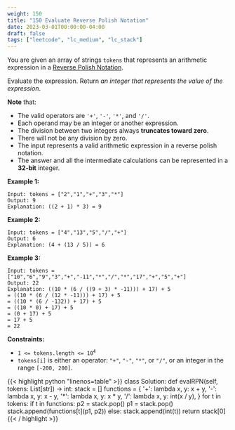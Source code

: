 ```yaml
---
weight: 150
title: "150 Evaluate Reverse Polish Notation"
date: 2023-03-01T00:00:00-04:00
draft: false
tags: ["leetcode", "lc_medium", "lc_stack"]
---
```


You are given an array of strings `tokens` that represents an arithmetic expression in a [Reverse Polish Notation](http://en.wikipedia.org/wiki/Reverse_Polish_notation).

Evaluate the expression. Return *an integer that represents the value of the expression*.

**Note** that:
- The valid operators are `'+'`, `'-'`, `'*'`, and `'/'`.
- Each operand may be an integer or another expression.
- The division between two integers always **truncates toward zero**.
- There will not be any division by zero.
- The input represents a valid arithmetic expression in a reverse polish notation.
- The answer and all the intermediate calculations can be represented in a **32-bit** integer.
 

**Example 1:**
```
Input: tokens = ["2","1","+","3","*"]
Output: 9
Explanation: ((2 + 1) * 3) = 9
```
**Example 2:**
```
Input: tokens = ["4","13","5","/","+"]
Output: 6
Explanation: (4 + (13 / 5)) = 6
```
**Example 3:**
```
Input: tokens = ["10","6","9","3","+","-11","*","/","*","17","+","5","+"]
Output: 22
Explanation: ((10 * (6 / ((9 + 3) * -11))) + 17) + 5
= ((10 * (6 / (12 * -11))) + 17) + 5
= ((10 * (6 / -132)) + 17) + 5
= ((10 * 0) + 17) + 5
= (0 + 17) + 5
= 17 + 5
= 22
```

**Constraints:**
- <code>1 <= tokens.length <= 10<sup>4</sup></code>
- `tokens[i]` is either an operator: `"+"`, `"-"`, `"*"`, or `"/"`, or an integer in the range `[-200, 200]`.

<div class="tabs"></div>
<div class="tab-content">
<div id="python" class="lang">
{{< highlight python "linenos=table" >}}
class Solution:
    def evalRPN(self, tokens: List[str]) -> int:
        stack = []
        functions = {
            '+': lambda x, y: x + y,
            '-': lambda x, y: x - y,
            '*': lambda x, y: x * y,
            '/': lambda x, y: int(x / y),
        }
        for t in tokens:
            if t in functions:
                p2 = stack.pop()
                p1 = stack.pop()
                stack.append(functions[t](p1, p2))
            else:
                stack.append(int(t))
        return stack[0]
{{< / highlight >}}
</div>
</div>
